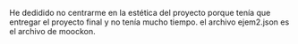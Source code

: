 He dedidido no centrarme en la estética del proyecto porque tenía que entregar el proyecto final y no tenía mucho tiempo.
el archivo ejem2.json es el archivo de moockon.
